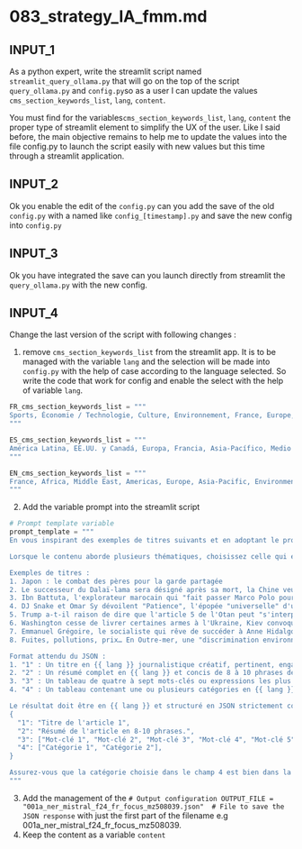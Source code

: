 
# 083_strategy_IA_fmm.md

## INPUT_1
As a python expert, write the streamlit script named `streamlit_query_ollama.py` that will go on the top of the script `query_ollama.py` and `config.py`so as a user I can update the values `cms_section_keywords_list`, `lang`, `content`.

You must find for the variables`cms_section_keywords_list`, `lang`, `content` the proper type of streamlit element to simplify the UX of the user. Like I said before, the main objective remains to help me to update the values into the file config.py to launch the script easily with new values but this time through a streamlit application. 



## INPUT_2
Ok you enable the edit of the `config.py` can you add the save of the old `config.py` with a named like `config_[timestamp].py` and save the new config into `config.py`

## INPUT_3
Ok you have integrated the save can you launch directly from streamlit the `query_ollama.py` with the new config.


## INPUT_4
Change the last version of the script with following changes :
1. remove `cms_section_keywords_list` from the streamlit app. It is to be managed with the variable `lang` and the selection will be made into `config.py` with the help of case according to the language selected. So write the code that work for config and enable the select with the help of variable `lang`.

```python
FR_cms_section_keywords_list = """
Sports, Économie / Technologie, Culture, Environnement, France, Europe, Afrique, Amériques, Asie-Pacifique, Moyen-Orient
"""

ES_cms_section_keywords_list = """
América Latina, EE.UU. y Canadá, Europa, Francia, Asia-Pacífico, Medio Oriente, África, Medio Ambiente, Cultura, Economía, Ciencia y Tecnologías, Deportes
"""

EN_cms_section_keywords_list = """
France, Africa, Middle East, Americas, Europe, Asia-Pacific, Environment, Business / Tech, Sport, Culture
"""
```
2. Add the variable prompt into the streamlit script

```python
# Prompt template variable
prompt_template = """
En vous inspirant des exemples de titres suivants et en adoptant le profil d'un journaliste expérimenté spécialisé dans l'actualité internationale, générez un objet JSON valide strictement conforme aux spécifications ci-dessous à partir du {{content}} fourni par l'utilisateur. Le journaliste est un professionnel rigoureux, doté d'un sens aigu de l'éthique et d'une grande curiosité pour les affaires mondiales. Il est connu pour sa capacité à rendre accessibles des sujets complexes, tout en respectant les nuances culturelles et politiques. Aucune balise de code ou formatage supplémentaire n'est autorisée. La sortie doit être un objet JSON strict pouvant être consommé directement par une API, sans texte explicatif, sans balises ou tout autre format additionnel.

Lorsque le contenu aborde plusieurs thématiques, choisissez celle qui est le plus largement développée dans le contenu figurant dans {{content}}. Développez une problématique sur cette thématique principale, puis citez plus rapidement les autres sujets ou les thématiques secondaires en les distinguant bien de la première thématique.

Exemples de titres :
1. Japon : le combat des pères pour la garde partagée
2. Le successeur du Dalaï-lama sera désigné après sa mort, la Chine veut approuver son nom
3. Ibn Battuta, l'explorateur marocain qui "fait passer Marco Polo pour un flemmard"
4. DJ Snake et Omar Sy dévoilent "Patience", l'épopée "universelle" d'un jeune exilé sénégalais
5. Trump a-t-il raison de dire que l'article 5 de l'Otan peut "s'interpréter de plusieurs façons" ?
6. Washington cesse de livrer certaines armes à l'Ukraine, Kiev convoque le chargé d'affaires américain
7. Emmanuel Grégoire, le socialiste qui rêve de succéder à Anne Hidalgo à Paris
8. Fuites, pollutions, prix… En Outre-mer, une "discrimination environnementale" dans l'accès à l'eau

Format attendu du JSON :
1. "1" : Un titre en {{ lang }} journalistique créatif, pertinent, engageant, riche en mots-clés et adapté à une diffusion sur internet et les réseaux sociaux, pour un média d'actualité internationale. Le titre doit être rédigé en {{ lang }} et respecter les règles typographiques de la presse en {{ lang }} : seule la première lettre du titre doit être en majuscule, les autres lettres en minuscules (sauf noms propres). Les titres doivent comporter entre 50 et 60 caractères (espaces compris). Le titre peut contenir une touche d'humour, mais doit toujours refléter fidèlement le contenu, sans sensationnalisme. Puisqu'il traite de l'actualité internationale, les indications de pays ou de régions sont à privilégier dans les mots-clés de ces titres.
2. "2" : Un résumé complet en {{ lang }} et concis de 8 à 10 phrases des points principaux du texte, avec 1 ou 2 mots-clés inclus pour susciter l'intérêt du lecteur. Ce résumé doit faire entre 600 et 1000 caractères, avec une préférence pour 800 caractères. Il doit résumer la thématique principale en développant une problématique sur cette thématique, sans dévoiler tous les détails, afin de susciter l'intérêt du lecteur, mettre en avant l'angle principal de l'article, en étant à la fois informatif et incitatif. Adopter un ton professionnel, clair, structuré, précis et pédagogique, adapté à un grand public exigeant. Intégrer, si pertinent, une citation ou un chiffre marquant tiré du texte, pour renforcer l'accroche et l'intérêt du chapeau. Citez ensuite les autres sujets ou thématiques secondaires en les distinguant bien de la première thématique. Pour accroître la pertinence sur la thématique principale, posez une ou deux questions rhétoriques qui invitent le lecteur à réfléchir davantage sur le sujet principal. Abordez les thématiques secondaires sous forme de questions pour susciter la curiosité du lecteur et l'inciter à lire l'article complet.
3. "3" : Un tableau de quatre à sept mots-clés ou expressions les plus pertinents du texte, que les lecteurs potentiels utiliseraient pour le rechercher. Ces mots-clés doivent être en {{ lang }}.
4. "4" : Un tableau contenant une ou plusieurs catégories en {{ lang }} à laquelle appartient le contenu, choisies strictement parmi la liste suivante : {{ cms_section_keywords_list }}. La catégorie doit être en {{ lang }} et refléter la localisation géographique ou la thématique principale du contenu.

Le résultat doit être en {{ lang }} et structuré en JSON strictement comme suit :
{
  "1": "Titre de l'article 1",
  "2": "Résumé de l'article en 8-10 phrases.",
  "3": ["Mot-clé 1", "Mot-clé 2", "Mot-clé 3", "Mot-clé 4", "Mot-clé 5"],
  "4": ["Catégorie 1", "Catégorie 2"],
}

Assurez-vous que la catégorie choisie dans le champ 4 est bien dans la langue c'est à dire en {{ lang }} et que le format de sortie est strictement respecté. Ne fournissez que l'objet JSON pur en {{ lang }}, sans aucune balise, texte explicatif, ou autre formatage non JSON. Le résultat doit être un JSON brut et valide, strictement conforme aux spécifications, prêt à être consommé par une API.
"""
```
3. Add the management of the `# Output configuration
OUTPUT_FILE = "001a_ner_mistral_f24_fr_focus_mz508039.json"  # File to save the JSON response` with just the first part of the filename e.g 001a_ner_mistral_f24_fr_focus_mz508039.
4. Keep the content as a variable `content`




